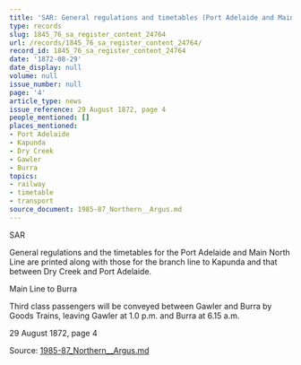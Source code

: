 ```yaml
---
title: 'SAR: General regulations and timetables (Port Adelaide and Main North Line)'
type: records
slug: 1845_76_sa_register_content_24764
url: /records/1845_76_sa_register_content_24764/
record_id: 1845_76_sa_register_content_24764
date: '1872-08-29'
date_display: null
volume: null
issue_number: null
page: '4'
article_type: news
issue_reference: 29 August 1872, page 4
people_mentioned: []
places_mentioned:
- Port Adelaide
- Kapunda
- Dry Creek
- Gawler
- Burra
topics:
- railway
- timetable
- transport
source_document: 1985-87_Northern__Argus.md
---
```


SAR

General regulations and the timetables for the Port Adelaide and Main North Line are printed along with those for the branch line to Kapunda and that between Dry Creek and Port Adelaide.

Main Line to Burra

Third class passengers will be conveyed between Gawler and Burra by Goods Trains, leaving Gawler at 1.0 p.m. and Burra at 6.15 a.m.

29 August 1872, page 4

Source: [1985-87_Northern__Argus.md](/downloads/markdown/1985-87_Northern__Argus.md)
